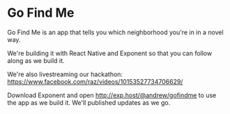 # Go Find Me

Go Find Me is an app that tells you which neighborhood you're in in a novel way.

We're building it with React Native and Exponent so that you can follow along as we build it.

We're also livestreaming our hackathon: https://www.facebook.com/raz/videos/10153527734706629/

Download Exponent and open http://exp.host/@andrew/gofindme to use the app as we build it. We'll published updates as we go.
